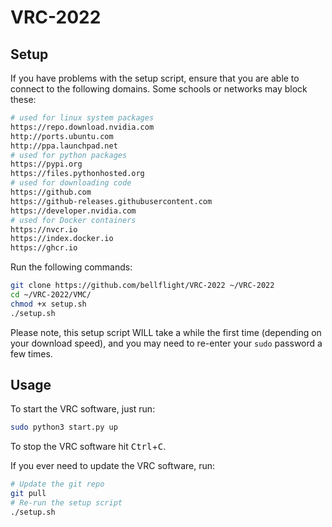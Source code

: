 # VRC-2022

## Setup

If you have problems with the setup script, ensure that you are able to
connect to the following domains. Some schools or networks may block these:

```bash
# used for linux system packages
https://repo.download.nvidia.com
http://ports.ubuntu.com
http://ppa.launchpad.net
# used for python packages
https://pypi.org
https://files.pythonhosted.org
# used for downloading code
https://github.com
https://github-releases.githubusercontent.com
https://developer.nvidia.com
# used for Docker containers
https://nvcr.io
https://index.docker.io
https://ghcr.io
```

Run the following commands:

```bash
git clone https://github.com/bellflight/VRC-2022 ~/VRC-2022
cd ~/VRC-2022/VMC/
chmod +x setup.sh
./setup.sh
```

Please note, this setup script WILL take a while the first time
(depending on your download speed),
and you may need to re-enter your `sudo` password a few times.

## Usage

To start the VRC software, just run:

```bash
sudo python3 start.py up
```

To stop the VRC software hit <kbd>Ctrl</kbd>+<kbd>C</kbd>.

If you ever need to update the VRC software, run:

```bash
# Update the git repo
git pull
# Re-run the setup script
./setup.sh
```
